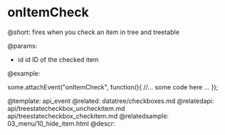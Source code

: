 onItemCheck
=============


@short: fires when you check an item in tree and treetable
	
@params:
- id 	id 		ID of the checked item

@example: 
	
some.attachEvent("onItemCheck", function(){
    //... some code here ... 
});

@template:	api_event
@related:
	datatree/checkboxes.md
@relatedapi:
	api/treestatecheckbox_uncheckitem.md
	api/treestatecheckbox_checkitem.md
@relatedsample:
	03_menu/10_hide_item.html
@descr:


